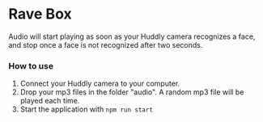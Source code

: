 # Rave Box

Audio will start playing as soon as your Huddly camera recognizes a face, and stop once a face is not recognized after two seconds.

### How to use

1. Connect your Huddly camera to your computer.
2. Drop your mp3 files in the folder "audio". A random mp3 file will be played each time.
3. Start the application with `npm run start`
